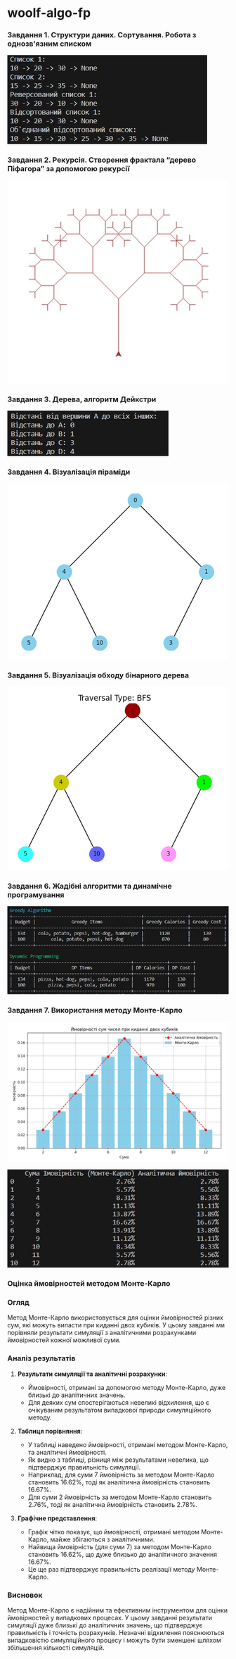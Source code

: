 # woolf-algo-fp

### Завдання 1. Структури даних. Сортування. Робота з однозв'язним списком
![linked_list_operations](01_linked_list_operations.jpg)

### Завдання 2. Рекурсія. Створення фрактала “дерево Піфагора” за допомогою рекурсії
![pythagoras_tree](02_pythagoras_tree.jpg)

### Завдання 3. Дерева, алгоритм Дейкстри
![dijkstra_algorithm](03_dijkstra_algorithm.jpg)

### Завдання 4. Візуалізація піраміди
![binary_heap_visualization](04_binary_heap_visualization.jpg)

### Завдання 5. Візуалізація обходу бінарного дерева
![tree_traversal_visualization](05_tree_traversal_visualization.jpg)

### Завдання 6. Жадібні алгоритми та динамічне програмування
![food_selection](06_food_selection.jpg)

### Завдання 7. Використання методу Монте-Карло
![monte_carlo_simulation_01](07_monte_carlo_simulation_01.jpg)

![monte_carlo_simulation_02](07_monte_carlo_simulation_02.jpg)

### Оцінка ймовірностей методом Монте-Карло

### Огляд

Метод Монте-Карло використовується для оцінки ймовірностей різних сум, які можуть випасти при киданні двох кубиків. У цьому завданні ми порівняли результати симуляції з аналітичними розрахунками ймовірностей кожної можливої суми.

### Аналіз результатів

1. **Результати симуляції та аналітичні розрахунки**:
   - Ймовірності, отримані за допомогою методу Монте-Карло, дуже близькі до аналітичних значень.
   - Для деяких сум спостерігаються невеликі відхилення, що є очікуваним результатом випадкової природи симуляційного методу.

2. **Таблиця порівняння**:
   - У таблиці наведено ймовірності, отримані методом Монте-Карло, та аналітичні ймовірності.
   - Як видно з таблиці, різниця між результатами невелика, що підтверджує правильність симуляції.
   - Наприклад, для суми 7 ймовірність за методом Монте-Карло становить 16.62%, тоді як аналітична ймовірність становить 16.67%.
   - Для суми 2 ймовірність за методом Монте-Карло становить 2.76%, тоді як аналітична ймовірність становить 2.78%.

3. **Графічне представлення**:
   - Графік чітко показує, що ймовірності, отримані методом Монте-Карло, майже збігаються з аналітичними.
   - Найвища ймовірність (для суми 7) за методом Монте-Карло становить 16.62%, що дуже близько до аналітичного значення 16.67%.
   - Це ще раз підтверджує правильність реалізації методу Монте-Карло.

### Висновок

Метод Монте-Карло є надійним та ефективним інструментом для оцінки ймовірностей у випадкових процесах. У цьому завданні результати симуляції дуже близькі до аналітичних значень, що підтверджує правильність і точність розрахунків. Незначні відхилення пояснюються випадковістю симуляційного процесу і можуть бути зменшені шляхом збільшення кількості симуляцій.
